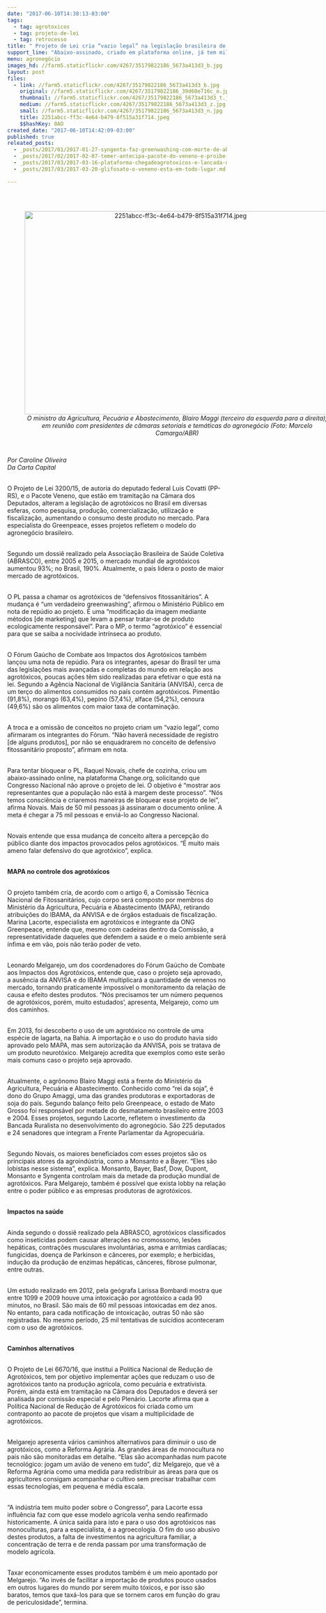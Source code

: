 ```yaml
---
date: "2017-06-10T14:38:13-03:00"
tags:
  - tag: agrotoxicos
  - tag: projeto-de-lei
  - tag: retrocesso
title: " Projeto de Lei cria “vazio legal” na legislação brasileira de agrotóxicos"
support_line: "Abaixo-assinado, criado em plataforma online, já tem milhares de assinaturas contra o PL 3200/15."
menu: agronegócio
images_hd: //farm5.staticflickr.com/4267/35179822186_5673a413d3_b.jpg
layout: post
files:
  - link: //farm5.staticflickr.com/4267/35179822186_5673a413d3_b.jpg
    original: //farm5.staticflickr.com/4267/35179822186_39d60e716c_o.jpg
    thumbnail: //farm5.staticflickr.com/4267/35179822186_5673a413d3_t.jpg
    medium: //farm5.staticflickr.com/4267/35179822186_5673a413d3_z.jpg
    small: //farm5.staticflickr.com/4267/35179822186_5673a413d3_n.jpg
    title: 2251abcc-ff3c-4e64-b479-8f515a31f714.jpeg
    $$hashKey: 0AO
created_date: "2017-06-10T14:42:09-03:00"
published: true
releated_posts:
  - _posts/2017/01/2017-01-27-syngenta-faz-greenwashing-com-morte-de-abelhas.md
  - _posts/2017/02/2017-02-07-temer-antecipa-pacote-do-veneno-e-proibe-anvisa-de-se-manifestar-sobre-agrotoxicos.md
  - _posts/2017/03/2017-03-16-plataforma-chegadeagrotoxicos-e-lancada-no-brasil.md
  - _posts/2017/03/2017-03-20-glifosato-o-veneno-esta-em-todo-lugar.md

---
```

<p>&nbsp;</p>

<div style="text-align:center">
<figure class="image" style="display:inline-block"><img alt="2251abcc-ff3c-4e64-b479-8f515a31f714.jpeg" height="467" src="//farm5.staticflickr.com/4267/35179822186_5673a413d3_b.jpg" width="700" />
<figcaption><em>O ministro da Agricultura, Pecu&aacute;ria e Abastecimento, Blairo Maggi (terceiro da esquerda para a direita), em reuni&atilde;o com presidentes de c&acirc;maras setoriais e tem&aacute;ticas do agroneg&oacute;cio (Foto: Marcelo Camargo/ABR)</em></figcaption>
</figure>
</div>

<p><br />
<em>Por Caroline Oliveira<br />
Da Carta Capital </em></p>

<p><br />
O Projeto de Lei 3200/15, de autoria do deputado federal Luis Covatti (PP-RS), e o Pacote Veneno, que est&atilde;o em tramita&ccedil;&atilde;o na C&acirc;mara dos Deputados, alteram a legisla&ccedil;&atilde;o de agrot&oacute;xicos no Brasil em diversas esferas, como pesquisa, produ&ccedil;&atilde;o, comercializa&ccedil;&atilde;o, utiliza&ccedil;&atilde;o e fiscaliza&ccedil;&atilde;o, aumentando o consumo deste produto no mercado. Para especialista do Greenpeace, esses projetos refletem o modelo do agroneg&oacute;cio brasileiro.&nbsp;</p>

<p><br />
Segundo um dossi&ecirc; realizado pela Associa&ccedil;&atilde;o Brasileira de Sa&uacute;de Coletiva (ABRASCO), entre 2005 e 2015, o mercado mundial de agrot&oacute;xicos aumentou 93%; no Brasil, 190%. Atualmente, o pa&iacute;s lidera o posto de maior mercado de agrot&oacute;xicos.</p>

<p><br />
O PL passa a chamar os agrot&oacute;xicos de &ldquo;defensivos fitossanit&aacute;rios&rdquo;. A mudan&ccedil;a &eacute; &ldquo;um verdadeiro greenwashing&rdquo;, afirmou o Minist&eacute;rio P&uacute;blico em nota de rep&uacute;dio ao projeto. &Eacute; uma &ldquo;modifica&ccedil;&atilde;o da imagem mediante m&eacute;todos [de marketing] que levam a pensar tratar-se de produto ecologicamente respons&aacute;vel&rdquo;. Para o MP, o termo &ldquo;agrot&oacute;xico&rdquo; &eacute; essencial para que se saiba a nocividade intr&iacute;nseca ao produto.&nbsp;</p>

<p><br />
O F&oacute;rum Ga&uacute;cho de Combate aos Impactos dos Agrot&oacute;xicos tamb&eacute;m lan&ccedil;ou uma nota de rep&uacute;dio. Para os integrantes, apesar do Brasil ter uma das legisla&ccedil;&otilde;es mais avan&ccedil;adas e completas do mundo em rela&ccedil;&atilde;o aos agrot&oacute;xicos, poucas a&ccedil;&otilde;es t&ecirc;m sido realizadas para efetivar o que est&aacute; na lei. Segundo a Ag&ecirc;ncia Nacional de Vigil&acirc;ncia Sanit&aacute;ria (ANVISA), cerca de um ter&ccedil;o do alimentos consumidos no pa&iacute;s cont&eacute;m agrot&oacute;xicos. Piment&atilde;o (91,8%), morango (63,4%), pepino (57,4%), alface (54,2%), cenoura (49,6%) s&atilde;o os alimentos com maior taxa de contamina&ccedil;&atilde;o.</p>

<p><br />
A troca e a omiss&atilde;o de conceitos no projeto criam um &ldquo;vazio legal&rdquo;, como afirmaram os integrantes do F&oacute;rum. &ldquo;N&atilde;o haver&aacute; necessidade de registro [de alguns produtos], por n&atilde;o se enquadrarem no conceito de defensivo fitossanit&aacute;rio proposto&rdquo;, afirmam em nota.</p>

<p><br />
Para tentar bloquear o PL, Raquel Novais, chefe de cozinha, criou um abaixo-assinado online, na plataforma Change.org, solicitando que Congresso Nacional n&atilde;o aprove o projeto de lei. O objetivo &eacute; &ldquo;mostrar aos representantes que a popula&ccedil;&atilde;o n&atilde;o est&aacute; &agrave; margem deste processo&rdquo;. &ldquo;N&oacute;s temos consci&ecirc;ncia e criaremos maneiras de bloquear esse projeto de lei&rdquo;, afirma Novais. Mais de 50 mil pessoas j&aacute; assinaram o documento online. A meta &eacute; chegar a 75 mil pessoas e envi&aacute;-lo ao Congresso Nacional.</p>

<p><br />
Novais entende que essa mudan&ccedil;a de conceito altera a percep&ccedil;&atilde;o do p&uacute;blico diante dos impactos provocados pelos agrot&oacute;xicos. &ldquo;&Eacute; muito mais ameno falar defensivo do que agrot&oacute;xico&rdquo;, explica.</p>

<p><br />
<strong>MAPA no controle dos agrot&oacute;xicos</strong></p>

<p><br />
O projeto tamb&eacute;m cria, de acordo com o artigo 6, a Comiss&atilde;o T&eacute;cnica Nacional de Fitossanit&aacute;rios, cujo corpo ser&aacute; composto por membros do Minist&eacute;rio da Agricultura, Pecu&aacute;ria e Abastecimento (MAPA), retirando atribui&ccedil;&otilde;es do IBAMA, da ANVISA e de &oacute;rg&atilde;os estaduais de fiscaliza&ccedil;&atilde;o. Marina Lacorte, especialista em agrot&oacute;xicos e integrante da ONG Greenpeace, entende que, mesmo com cadeiras dentro da Comiss&atilde;o, a representatividade daqueles que defendem a sa&uacute;de e o meio ambiente ser&aacute; &iacute;nfima e em v&atilde;o, pois n&atilde;o ter&atilde;o poder de veto.</p>

<p><br />
Leonardo Melgarejo, um dos coordenadores do F&oacute;rum Ga&uacute;cho de Combate aos Impactos dos Agrot&oacute;xicos, entende que, caso o projeto seja aprovado, a aus&ecirc;ncia da ANVISA e do IBAMA multiplicar&aacute; a quantidade de venenos no mercado, tornando praticamente imposs&iacute;vel o monitoramento da rela&ccedil;&atilde;o de causa e efeito destes produtos. &ldquo;N&oacute;s precisamos ter um n&uacute;mero pequenos de agrot&oacute;xicos, por&eacute;m, muito estudados&rsquo;, apresenta, Melgarejo, como um dos caminhos.</p>

<p><br />
Em 2013, foi descoberto o uso de um agrot&oacute;xico no controle de uma esp&eacute;cie de lagarta, na Bahia. A importa&ccedil;&atilde;o e o uso do produto havia sido aprovado pelo MAPA, mas sem autoriza&ccedil;&atilde;o da ANVISA, pois se tratava de um produto neurot&oacute;xico. Melgarejo acredita que exemplos como este ser&atilde;o mais comuns caso o projeto seja aprovado.</p>

<p><br />
Atualmente, o agr&ocirc;nomo Blairo Maggi est&aacute; a frente do Minist&eacute;rio da Agricultura, Pecu&aacute;ria e Abastecimento. Conhecido como &ldquo;rei da soja&rdquo;, &eacute; dono do Grupo Amaggi, uma das grandes produtoras e exportadoras de soja do pa&iacute;s. Segundo balan&ccedil;o feito pelo Greenpeace, o estado de Mato Grosso foi respons&aacute;vel por metade do desmatamento brasileiro entre 2003 e 2004. Esses projetos, segundo Lacorte, refletem o investimento da Bancada Ruralista no desenvolvimento do agroneg&oacute;cio. S&atilde;o 225 deputados e 24 senadores que integram a Frente Parlamentar da Agropecu&aacute;ria.</p>

<p><br />
Segundo Novais, os maiores beneficiados com esses projetos s&atilde;o os principais atores da agroind&uacute;stria, como a Monsanto e a Bayer. &ldquo;Eles s&atilde;o lobistas nesse sistema&rdquo;, explica. Monsanto, Bayer, Basf, Dow, Dupont, Monsanto e Syngenta controlam mais da metade da produ&ccedil;&atilde;o mundial de agrot&oacute;xicos. Para Melgarejo, tamb&eacute;m &eacute; poss&iacute;vel que exista lobby na rela&ccedil;&atilde;o entre o poder p&uacute;blico e as empresas produtoras de agrot&oacute;xicos.</p>

<p><br />
<strong>Impactos na sa&uacute;de</strong></p>

<p><br />
Ainda segundo o dossi&ecirc; realizado pela ABRASCO, agrot&oacute;xicos classificados como inseticidas podem causar altera&ccedil;&otilde;es no cromossomo, les&otilde;es hep&aacute;ticas, contra&ccedil;&otilde;es musculares involunt&aacute;rias, asma e arritmias card&iacute;acas; fungicidas, doen&ccedil;a de Parkinson e c&acirc;nceres, por exemplo; e herbicidas, indu&ccedil;&atilde;o da produ&ccedil;&atilde;o de enzimas hep&aacute;ticas, c&acirc;nceres, fibrose pulmonar, entre outras.</p>

<p><br />
Um estudo realizado em 2012, pela ge&oacute;grafa Larissa Bombardi mostra que entre 1099 e 2009 houve uma intoxica&ccedil;&atilde;o por agrot&oacute;xico a cada 90 minutos, no Brasil. S&atilde;o mais de 60 mil pessoas intoxicadas em dez anos. No entanto, para cada notifica&ccedil;&atilde;o de intoxica&ccedil;&atilde;o, outras 50 n&atilde;o s&atilde;o registradas. No mesmo per&iacute;odo, 25 mil tentativas de suic&iacute;dios aconteceram com o uso de agrot&oacute;xicos.</p>

<p><br />
<strong>Caminhos alternativos</strong></p>

<p><br />
O Projeto de Lei 6670/16, que institui a Pol&iacute;tica Nacional de Redu&ccedil;&atilde;o de Agrot&oacute;xicos, tem por objetivo implementar a&ccedil;&otilde;es que reduzam o uso de agrot&oacute;xicos tanto na produ&ccedil;&atilde;o agr&iacute;cola, como pecu&aacute;ria e extrativista. Por&eacute;m, ainda est&aacute; em tramita&ccedil;&atilde;o na C&acirc;mara dos Deputados e dever&aacute; ser analisada por comiss&atilde;o especial e pelo Plen&aacute;rio. Lacorte afirma que a Pol&iacute;tica Nacional de Redu&ccedil;&atilde;o de Agrot&oacute;xicos foi criada como um contraponto ao pacote de projetos que visam a multiplicidade de agrot&oacute;xicos.</p>

<p><br />
Melgarejo apresenta v&aacute;rios caminhos alternativos para diminuir o uso de agrot&oacute;xicos, como a Reforma Agr&aacute;ria. As grandes &aacute;reas de monocultura no pa&iacute;s n&atilde;o s&atilde;o monitoradas em detalhe. &ldquo;Elas s&atilde;o acompanhadas num pacote tecnol&oacute;gico: jogam um avi&atilde;o de veneno em tudo&rdquo;, diz Melgarejo, que v&ecirc; a Reforma Agr&aacute;ria como uma medida para redistribuir as &aacute;reas para que os agricultores consigam acompanhar o cultivo sem precisar trabalhar com essas tecnologias, em pequena e m&eacute;dia escala. &nbsp;</p>

<p><br />
&ldquo;A ind&uacute;stria tem muito poder sobre o Congresso&rdquo;, para Lacorte essa influ&ecirc;ncia faz com que esse modelo agr&iacute;cola venha sendo reafirmado historicamente. A &uacute;nica sa&iacute;da para isto e para o uso dos agrot&oacute;xicos nas monoculturas, para a especialista, &eacute; a agroecologia. O fim do uso abusivo destes produtos, a falta de investimentos na agricultura familiar, a concentra&ccedil;&atilde;o de terra e de renda passam por uma transforma&ccedil;&atilde;o de modelo agr&iacute;cola.</p>

<p><br />
Taxar economicamente esses produtos tamb&eacute;m &eacute; um meio apontado por Melgarejo. &ldquo;Ao inv&eacute;s de facilitar a importa&ccedil;&atilde;o de produtos pouco usados em outros lugares do mundo por serem muito t&oacute;xicos, e por isso s&atilde;o baratos, temos que tax&aacute;-los para que se tornem caros em fun&ccedil;&atilde;o do grau de periculosidade&rdquo;, termina.</p>
